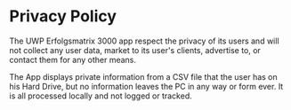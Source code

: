 # Privacy Policy #

The UWP Erfolgsmatrix 3000 app respect the privacy of its users and will not collect any user data, market to its user's clients, advertise to, or contact them for any other means. 

The App displays private information from a CSV file that the user has on his Hard Drive, but no information leaves the PC in any way or form ever. It is all processed locally and not logged or tracked.